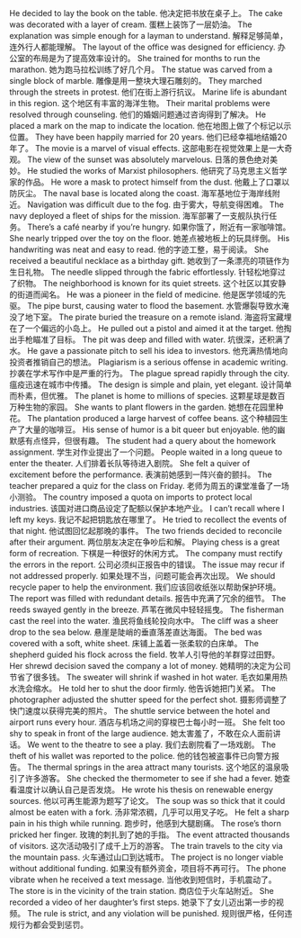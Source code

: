He decided to lay the book on the table. 他决定把书放在桌子上。
The cake was decorated with a layer of cream. 蛋糕上装饰了一层奶油。
The explanation was simple enough for a layman to understand. 解释足够简单，连外行人都能理解。
The layout of the office was designed for efficiency. 办公室的布局是为了提高效率设计的。
She trained for months to run the marathon. 她为跑马拉松训练了好几个月。
The statue was carved from a single block of marble. 雕像是用一整块大理石雕刻的。
They marched through the streets in protest. 他们在街上游行抗议。
Marine life is abundant in this region. 这个地区有丰富的海洋生物。
Their marital problems were resolved through counseling. 他们的婚姻问题通过咨询得到了解决。
He placed a mark on the map to indicate the location. 他在地图上做了个标记以示位置。
They have been happily married for 20 years. 他们已经幸福地结婚20年了。
The movie is a marvel of visual effects. 这部电影在视觉效果上是一大奇观。
The view of the sunset was absolutely marvelous. 日落的景色绝对美妙。
He studied the works of Marxist philosophers. 他研究了马克思主义哲学家的作品。
He wore a mask to protect himself from the dust. 他戴上了口罩以防灰尘。
The naval base is located along the coast. 海军基地位于海岸线附近。
Navigation was difficult due to the fog. 由于雾大，导航变得困难。
The navy deployed a fleet of ships for the mission. 海军部署了一支舰队执行任务。
There’s a café nearby if you’re hungry. 如果你饿了，附近有一家咖啡馆。
She nearly tripped over the toy on the floor. 她差点被地板上的玩具绊倒。
His handwriting was neat and easy to read. 他的字迹工整，易于阅读。
She received a beautiful necklace as a birthday gift. 她收到了一条漂亮的项链作为生日礼物。
The needle slipped through the fabric effortlessly. 针轻松地穿过了织物。
The neighborhood is known for its quiet streets. 这个社区以其安静的街道而闻名。
He was a pioneer in the field of medicine. 他是医学领域的先驱。
The pipe burst, causing water to flood the basement. 水管爆裂导致水淹没了地下室。
The pirate buried the treasure on a remote island. 海盗将宝藏埋在了一个偏远的小岛上。
He pulled out a pistol and aimed it at the target. 他掏出手枪瞄准了目标。
The pit was deep and filled with water. 坑很深，还积满了水。
He gave a passionate pitch to sell his idea to investors. 他充满热情地向投资者推销自己的想法。
Plagiarism is a serious offense in academic writing. 抄袭在学术写作中是严重的行为。
The plague spread rapidly through the city. 瘟疫迅速在城市中传播。
The design is simple and plain, yet elegant. 设计简单而朴素，但优雅。
The planet is home to millions of species. 这颗星球是数百万种生物的家园。
She wants to plant flowers in the garden. 她想在花园里种花。
The plantation produced a large harvest of coffee beans. 这个种植园生产了大量的咖啡豆。
His sense of humor is a bit queer but enjoyable. 他的幽默感有点怪异，但很有趣。
The student had a query about the homework assignment. 学生对作业提出了一个问题。
People waited in a long queue to enter the theater. 人们排着长队等待进入剧院。
She felt a quiver of excitement before the performance. 表演前她感到一阵兴奋的颤抖。
The teacher prepared a quiz for the class on Friday. 老师为周五的课堂准备了一场小测验。
The country imposed a quota on imports to protect local industries. 该国对进口商品设定了配额以保护本地产业。
I can’t recall where I left my keys. 我记不起把钥匙放在哪里了。
He tried to recollect the events of that night. 他试图回忆起那晚的事件。
The two friends decided to reconcile after their argument. 两位朋友决定在争吵后和解。
Playing chess is a great form of recreation. 下棋是一种很好的休闲方式。
The company must rectify the errors in the report. 公司必须纠正报告中的错误。
The issue may recur if not addressed properly. 如果处理不当，问题可能会再次出现。
We should recycle paper to help the environment. 我们应该回收纸张以帮助保护环境。
The report was filled with redundant details. 报告中充满了冗余的细节。
The reeds swayed gently in the breeze. 芦苇在微风中轻轻摇曳。
The fisherman cast the reel into the water. 渔民将鱼线轮投向水中。
The cliff was a sheer drop to the sea below. 悬崖是陡峭的垂直落差直达海面。
The bed was covered with a soft, white sheet. 床铺上盖着一张柔软的白床单。
The shepherd guided his flock across the field. 牧羊人引导他的羊群穿过田野。
Her shrewd decision saved the company a lot of money. 她精明的决定为公司节省了很多钱。
The sweater will shrink if washed in hot water. 毛衣如果用热水洗会缩水。
He told her to shut the door firmly. 他告诉她把门关紧。
The photographer adjusted the shutter speed for the perfect shot. 摄影师调整了快门速度以获得完美的照片。
The shuttle service between the hotel and airport runs every hour. 酒店与机场之间的穿梭巴士每小时一班。
She felt too shy to speak in front of the large audience. 她太害羞了，不敢在众人面前讲话。
We went to the theatre to see a play. 我们去剧院看了一场戏剧。
The theft of his wallet was reported to the police. 他的钱包被盗事件已向警方报告。
The thermal springs in the area attract many tourists. 这个地区的温泉吸引了许多游客。
She checked the thermometer to see if she had a fever. 她查看温度计以确认自己是否发烧。
He wrote his thesis on renewable energy sources. 他以可再生能源为题写了论文。
The soup was so thick that it could almost be eaten with a fork. 汤非常浓稠，几乎可以用叉子吃。
He felt a sharp pain in his thigh while running. 跑步时，他感到大腿剧痛。
The rose’s thorn pricked her finger. 玫瑰的刺扎到了她的手指。
The event attracted thousands of visitors. 这次活动吸引了成千上万的游客。
The train travels to the city via the mountain pass. 火车通过山口到达城市。
The project is no longer viable without additional funding. 如果没有额外资金，项目将不再可行。
The phone vibrate when he received a text message. 当他收到短信时，手机震动了。
The store is in the vicinity of the train station. 商店位于火车站附近。
She recorded a video of her daughter’s first steps. 她录下了女儿迈出第一步的视频。
The rule is strict, and any violation will be punished. 规则很严格，任何违规行为都会受到惩罚。
